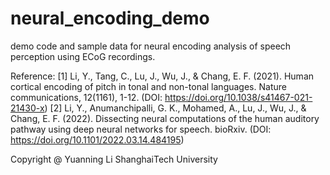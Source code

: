 # neural_encoding_demo
demo code and sample data for neural encoding analysis of speech perception using ECoG recordings.

Reference:
[1] Li, Y., Tang, C., Lu, J., Wu, J., & Chang, E. F. (2021). Human cortical encoding of pitch in tonal and non-tonal languages. Nature communications, 12(1161), 1-12. (DOI: https://doi.org/10.1038/s41467-021-21430-x)
[2] Li, Y., Anumanchipalli, G. K., Mohamed, A., Lu, J., Wu, J., & Chang, E. F. (2022). Dissecting neural computations of the human auditory pathway using deep neural networks for speech. bioRxiv. (DOI: https://doi.org/10.1101/2022.03.14.484195)


Copyright @ Yuanning Li
ShanghaiTech University

